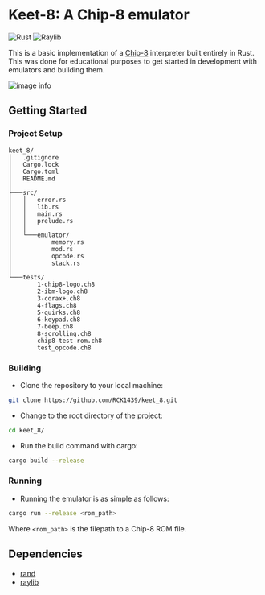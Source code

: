 # Keet-8: A Chip-8 emulator

![Rust](https://img.shields.io/badge/Rust-red?style=for-the-badge&logo=Rust&logoColor=white&labelColor=red&color=gray)
![Raylib](https://img.shields.io/badge/raylib-white?style=for-the-badge&logo=raylib&logoColor=black&labelColor=white&color=gray&link=https%3A%2F%2Fwww.raylib.com%2F)

This is a basic implementation of a [Chip-8](https://en.wikipedia.org/wiki/CHIP-8) interpreter built entirely in Rust. This was done for educational purposes to get started in development with emulators and building them.

![image info](./documentation/image/test_opcode_keet_8.png)

## Getting Started

### Project Setup

```
keet_8/
│   .gitignore
│   Cargo.lock
│   Cargo.toml
│   README.md
│
├───src/
│   │   error.rs
│   │   lib.rs
│   │   main.rs
│   │   prelude.rs
│   │
│   └───emulator/
│           memory.rs
│           mod.rs
│           opcode.rs
│           stack.rs
│
└───tests/
        1-chip8-logo.ch8
        2-ibm-logo.ch8
        3-corax+.ch8
        4-flags.ch8
        5-quirks.ch8
        6-keypad.ch8
        7-beep.ch8
        8-scrolling.ch8
        chip8-test-rom.ch8
        test_opcode.ch8

```

### Building

 - Clone the repository to your local machine:
 ```bash
 git clone https://github.com/RCK1439/keet_8.git
 ```

 - Change to the root directory of the project:
 ```bash
 cd keet_8/
 ```

 - Run the build command with cargo:
 ```bash
 cargo build --release
 ```

### Running

 - Running the emulator is as simple as follows:
 ```bash
 cargo run --release <rom_path>
 ```

 Where `<rom_path>` is the filepath to a Chip-8 ROM file.

## Dependencies

 - [rand](https://crates.io/crates/rand)
 - [raylib](https://www.raylib.com/)